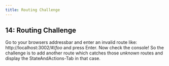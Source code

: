 ```yaml
---
title: Routing Challenge
---
```


## 14: Routing Challenge

Go to your browsers addressbar and enter an invalid route like: http://localhost:3002/#/*foo* and press Enter.
Now check the console!
So the challenge is to add another route which catches those *unknown* routes and display the StateAndActions-Tab in that case.